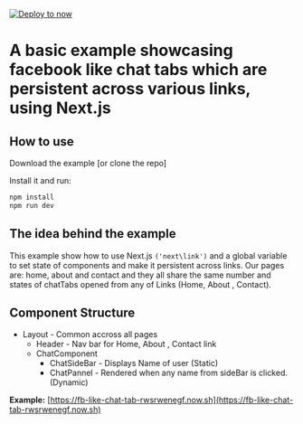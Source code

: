 [![Deploy to now](https://deploy.now.sh/static/button.svg)](https://deploy.now.sh/?repo=https://github.com/zeit/next.js/tree/v3-beta/examples/fb-like-chat-tab)

 # A basic example showcasing facebook like chat tabs which are persistent across various links, using Next.js

 ## How to use

 Download the example [or clone the repo]<GIT URL>


 Install it and run:

 ```bash
 npm install
 npm run dev
 ```

 ## The idea behind the example

 This example show how to use Next.js  <Link> `('next\link')` and a global variable to set state of components and make it persistent across links. Our pages are: home, about and contact and they all share the same number and states of chatTabs opened from any of Links (Home, About , Contact).

 ## Component Structure

  * Layout - Common accross all pages
    * Header - Nav bar for Home, About , Contact link
    * ChatComponent
      * ChatSideBar - Displays Name of user (Static)
      * ChatPannel - Rendered when any name from sideBar is clicked.(Dynamic)


**Example:** [https://fb-like-chat-tab-rwsrwenegf.now.sh](https://fb-like-chat-tab-rwsrwenegf.now.sh)
